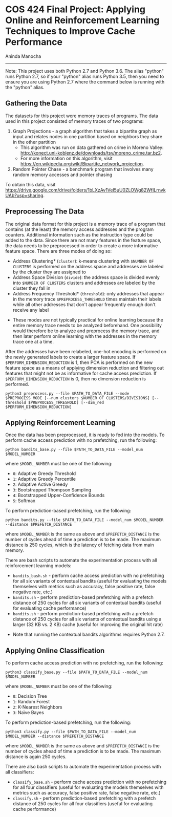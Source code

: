 # COS 424 Final Project: Applying Online and Reinforcement Learning Techniques to Improve Cache Performance
Aninda Manocha

-----

Note: This project uses both Python 2.7 and Python 3.6. The alias "python" runs Python 2.7, so if your "python" alias runs Python 3.5, then you need to ensure you are using Python 2.7 where the command below is running with the "python" alias.

## Gathering the Data

The datasets for this project were memory traces of programs. The data used in this project consisted of memory traces of two programs:
1. Graph Projections - a graph algorithm that takes a bipartite graph as input and relates nodes in one partition based on neighbors they share in the other partition
    - This algorithm was run on data gathered on crime in Moreno Valley: http://konect.uni-koblenz.de/downloads/tsv/moreno_crime.tar.bz2.
    - For more information on this algorithm, visit https://en.wikipedia.org/wiki/Bipartite_network_projection.
2. Random Pointer Chase - a benchmark program that involves many random memory accesses and pointer chasing

To obtain this data, visit https://drive.google.com/drive/folders/1bLXzAv1Vel5uU0ZLOWg82WfILrnvkUAb?usp=sharing.
## Preprocessing The Data

The original data format for this project is a memory trace of a program that contains (at the least) the memory access addresses and the program counters. Additional information such as the instruction type could be added to the data. Since there are not many features in the feature space, the data needs to be preprocessed in order to create a more informative feature space. There are three modes of doing so:

- Address Clustering* (`cluster`): k-means clustering with `$NUMBER OF CLUSTERS` is performed on the address space and addresses are labeled by the cluster they are assigned to
- Address Space Division (`divide`): the address space is divided evenly into `$NUMBER OF CLUSTERS` clusters and addresses are labeled by the cluster they fall in
- Address Frequency Threshold* (`threshold`): only addresses that appear in the memory trace `$PREPROCESS_THRESHOLD` times maintain their labels while all other addresses that don't appear frequently enough don't receive any label

* These modes are not typically practical for online learning because the entire memory trace needs to be analyzed beforehand. One possibility would therefore be to analyze and preprocess the memory trace, and then later perform online learning with the addresses in the memory trace one at a time.

After the addresses have been relabeled, one-hot encoding is performed on the newly generated labels to create a larger feature space. If `$PERFORM_DIMENSION_REDUCTION` is 1, then PCA is performed on the new feature space as a means of applying dimension reduction and filtering out features that might not be as informative for cache access prediction. If `$PERFORM_DIMENSION_REDUCTION` is 0, then no dimension reduction is performed.

    python3 preprocess.py --file $PATH_TO_DATA_FILE --mode $PREPROCESS_MODE [--num_clusters $NUMBER OF CLUSTERS/DIVISIONS] [--threshold $PREPROCESS_THRESHOLD] [--dim_red $PERFORM_DIMENSION_REDUCTION]

## Applying Reinforcement Learning

Once the data has been preprocessed, it is ready to fed into the models. To perform cache access prediction with no prefetching, run the following:

    python bandits_base.py --file $PATH_TO_DATA_FILE --model_num $MODEL_NUMBER
    
where `$MODEL_NUMBER` must be one of the following:
- `0`: Adaptive Greedy Threshold
- `1`: Adaptive Greedy Percentile
- `2`: Adaptive Active Greedy
- `3`: Bootstrapped Thompson Sampling
- `4`: Bootstrapped Upper-Confidence Bounds
- `5`: Softmax

To perform prediction-based prefetching, run the following:

    python bandits.py --file $PATH_TO_DATA_FILE --model_num $MODEL_NUMBER --distance $PREFETCH_DISTANCE
    
where `$MODEL_NUMBER` is the same as above and `$PREFETCH_DISTANCE` is the number of cycles ahead of time a prediction is to be made. The maximum distance is 250 cycles, which is the latency of fetching data from main memory.

There are bash scripts to automate the experimentation process with all reinforcement learning models:
- `bandits_bash.sh` - perform cache access prediction with no prefetching for all six variants of contextual bandits (useful for evaluating the models themselves with metrics such as accuracy, false positive rate, false negative rate, etc.)
- `bandits.sh` - perform prediction-based prefetching with a prefetch distance of 250 cycles for all six variants of contextual bandits (useful for evaluating cache performance)
- `bandits.sh` - perform prediction-based prefetching with a prefetch distance of 250 cycles for all six variants of contextual bandits using a larger (32 KB vs. 2 KB) cache (useful for improving the original hit rate)

* Note that running the contextual bandits algorithms requires Python 2.7.

## Applying Online Classification

To perform cache access prediction with no prefetching, run the following:

    python3 classify_base.py --file $PATH_TO_DATA_FILE --model_num $MODEL_NUMBER

where `$MODEL_NUMBER` must be one of the following:
- `0`: Decision Tree
- `1`: Random Forest
- `2`: K-Nearest Neighbors
- `3`: Naïve Bayes

To perform prediction-based prefetching, run the following:

    python3 classify.py --file $PATH_TO_DATA_FILE --model_num $MODEL_NUMBER --distance $PREFETCH_DISTANCE
    
where `$MODEL_NUMBER` is the same as above and `$PREFETCH_DISTANCE` is the number of cycles ahead of time a prediction is to be made. The maximum distance is again 250 cycles.

There are also bash scripts to automate the experimentation process with all classifiers:
- `classify_base.sh` - perform cache access prediction with no prefetching for all four classifiers (useful for evaluating the models themselves with metrics such as accuracy, false positive rate, false negative rate, etc.)
- `classify.sh` - perform prediction-based prefetching with a prefetch distance of 250 cycles for all four classifiers (useful for evaluating cache performance)
